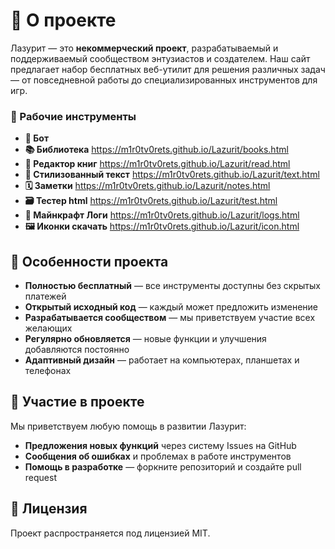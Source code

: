 # 📝 О проекте

Лазурит — это **некоммерческий проект**, разрабатываемый и поддерживаемый сообществом энтузиастов и создателем. Наш сайт предлагает набор бесплатных веб-утилит для решения различных задач — от повседневной работы до специализированных инструментов для игр.

### 🔧 Рабочие инструменты

- **🤖 Бот**
- **📚 Библиотека** https://m1r0tv0rets.github.io/Lazurit/books.html
- **📝 Редактор книг** https://m1r0tv0rets.github.io/Lazurit/read.html
- **📃 Стилизованный текст** https://m1r0tv0rets.github.io/Lazurit/text.html
- **🗓 Заметки** https://m1r0tv0rets.github.io/Lazurit/notes.html
- **🗃 Тестер html** https://m1r0tv0rets.github.io/Lazurit/test.html
- **📑 Майнкрафт Логи** https://m1r0tv0rets.github.io/Lazurit/logs.html
- **🖼 Иконки скачать** https://m1r0tv0rets.github.io/Lazurit/icon.html

## 🌟 Особенности проекта

- **Полностью бесплатный** — все инструменты доступны без скрытых платежей
- **Открытый исходный код** — каждый может предложить изменение
- **Разрабатывается сообществом** — мы приветствуем участие всех желающих
- **Регулярно обновляется** — новые функции и улучшения добавляются постоянно
- **Адаптивный дизайн** — работает на компьютерах, планшетах и телефонах

## 🤝 Участие в проекте

Мы приветствуем любую помощь в развитии Лазурит:

- **Предложения новых функций** через систему Issues на GitHub
- **Сообщения об ошибках** и проблемах в работе инструментов
- **Помощь в разработке** — форкните репозиторий и создайте pull request

## 📜 Лицензия

Проект распространяется под лицензией MIT.
